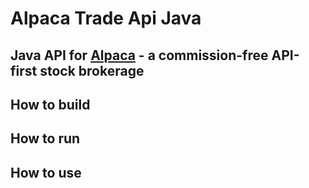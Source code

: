 Alpaca Trade Api Java
=====================

Java API for [Alpaca](https://alpaca.markets) - a commission-free API-first stock brokerage
-------------------------------------------------------------------------------------------

How to build
------------

How to run
----------

How to use
----------